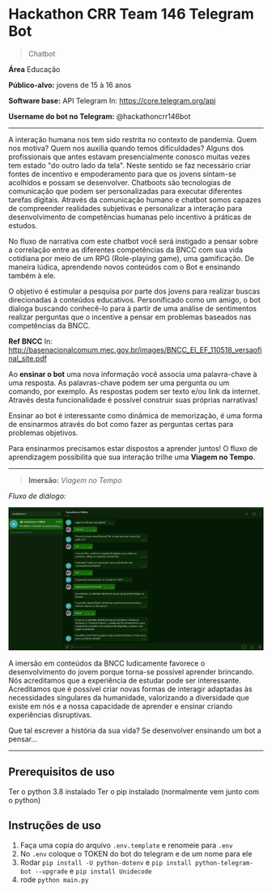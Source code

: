 # Hackathon CRR Team 146 Telegram Bot

> Chatbot

**Área** Educação

**Público-alvo:** jovens de 15 à 16 anos 

**Software base:** API Telegram
In: https://core.telegram.org/api

**Username do bot no Telegram:** @hackathoncrr146bot
___

A interação humana nos tem sido restrita no contexto de pandemia. Quem nos motiva? Quem nos auxilia quando temos dificuldades? Alguns dos profissionais que antes estavam presencialmente conosco muitas vezes tem estado "do outro lado da tela". Neste sentido se faz necessário criar fontes de incentivo e empoderamento para que os jovens sintam-se acolhidos e possam se desenvolver.
Chatboots são tecnologias de comunicação que podem ser personalizadas para executar diferentes tarefas digitais. Através da comunicação humano e chatbot somos capazes de compreender realidades subjetivas e personalizar a interação para desenvolvimento de competências humanas pelo incentivo à práticas de estudos.

No fluxo de narrativa com este chatbot você será instigado a pensar sobre a correlação entre as diferentes competências da BNCC com sua vida cotidiana por meio de um RPG (Role-playing game), uma gamificação. De maneira lúdica, aprendendo novos conteúdos com o Bot e ensinando também à ele.

O objetivo é estimular a pesquisa por parte dos jovens para realizar buscas direcionadas à conteúdos educativos. Personificado como um amigo, o bot dialoga buscando conhecê-lo para à partir de uma análise de sentimentos realizar perguntas que o incentive a pensar em problemas baseados nas competências da BNCC.

**Ref BNCC** In: http://basenacionalcomum.mec.gov.br/images/BNCC_EI_EF_110518_versaofinal_site.pdf 

Ao **ensinar o bot** uma nova informação você associa uma palavra-chave à uma resposta. As palavras-chave podem ser uma pergunta ou um comando, por exemplo. As respostas podem ser texto e/ou link da internet. Através desta funcionalidade é possível construir suas próprias narrativas!

Ensinar ao bot é interessante como dinâmica de memorização, é uma forma de ensinarmos através do bot como fazer as perguntas certas para problemas objetivos.

Para ensinarmos precisamos estar dispostos a aprender juntos!
O fluxo de aprendizagem possibilita que sua interação trilhe uma **Viagem no Tempo**.
___
>**Imersão:** _Viagem no Tempo_

_Fluxo de diálogo:_

![dialog_flow](photos/fluxo_dialogo.png)

A imersão em conteúdos da BNCC ludicamente favorece o desenvolvimento do jovem porque torna-se possível aprender brincando. Nós acreditamos que a experiência de estudar pode ser interessante. Acreditamos que é possível criar novas formas de interagir adaptadas às necessidades singulares da humanidade, valorizando a diversidade que existe em nós e a nossa capacidade de aprender e ensinar criando experiências disruptivas.


Que tal escrever a história da sua vida?
Se desenvolver ensinando um bot a pensar... 

___

## Prerequisitos de uso

Ter o python 3.8 instalado
Ter o pip instalado (normalmente vem junto com o python)

## Instruções de uso

1. Faça uma copia do arquivo `.env.template` e renomeie para `.env`
2. No `.env` coloque o TOKEN do bot do telegram e de um nome para ele
3. Rodar `pip install -U python-dotenv` e `pip install python-telegram-bot --upgrade` e `pip install Unidecode`
4. rode `python main.py`
